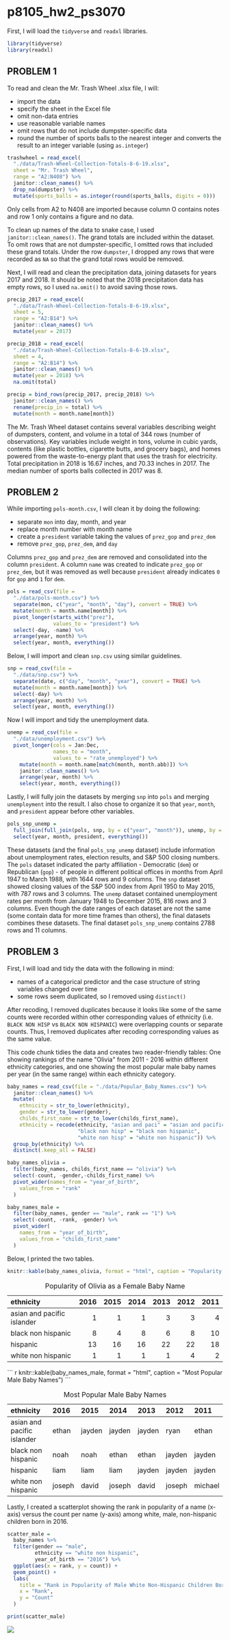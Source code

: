 p8105\_hw2\_ps3070
================

First, I will load the `tidyverse` and `readxl` libraries.

``` r
library(tidyverse)
library(readxl)
```

PROBLEM 1
---------

To read and clean the Mr. Trash Wheel .xlsx file, I will:

-   import the data
-   specify the sheet in the Excel file
-   omit non-data entries
-   use reasonable variable names
-   omit rows that do not include dumpster-specific data
-   round the number of sports balls to the nearest integer and converts the result to an integer variable (using `as.integer`)

``` r
trashwheel = read_excel(
  "./data/Trash-Wheel-Collection-Totals-8-6-19.xlsx",
  sheet = "Mr. Trash Wheel",
  range = "A2:N408") %>%
  janitor::clean_names() %>% 
  drop_na(dumpster) %>% 
  mutate(sports_balls = as.integer(round(sports_balls, digits = 0)))
```

Only cells from A2 to N408 are imported because column O contains notes and row 1 only contains a figure and no data.

To clean up names of the data to snake case, I used `janitor::clean_names()`. The grand totals are included within the dataset. To omit rows that are not dumpster-specific, I omitted rows that included these grand totals. Under the row `dumpster`, I dropped any rows that were recorded as `NA` so that the grand total rows would be removed.

Next, I will read and clean the precipitation data, joining datasets for years 2017 and 2018. It should be noted that the 2018 precipitation data has empty rows, so I used `na.omit()` to avoid saving those rows.

``` r
precip_2017 = read_excel(
  "./data/Trash-Wheel-Collection-Totals-8-6-19.xlsx",
  sheet = 5,
  range = "A2:B14") %>% 
  janitor::clean_names() %>% 
  mutate(year = 2017)

precip_2018 = read_excel(
  "./data/Trash-Wheel-Collection-Totals-8-6-19.xlsx",
  sheet = 4,
  range = "A2:B14") %>% 
  janitor::clean_names() %>% 
  mutate(year = 2018) %>% 
  na.omit(total)

precip = bind_rows(precip_2017, precip_2018) %>% 
  janitor::clean_names() %>% 
  rename(precip_in = total) %>%
  mutate(month = month.name[month])
```

The Mr. Trash Wheel dataset contains several variables describing weight of dumpsters, content, and volume in a total of 344 rows (number of observations). Key variables include weight in tons, volume in cubic yards, contents (like plastic bottles, cigarette butts, and grocery bags), and homes powered from the waste-to-energy plant that uses the trash for electricity. Total precipitation in 2018 is 16.67 inches, and 70.33 inches in 2017. The median number of sports balls collected in 2017 was 8.

PROBLEM 2
---------

While importing `pols-month.csv`, I will clean it by doing the following:

-   separate `mon` into day, month, and year
-   replace month number with month name
-   create a `president` variable taking the values of `prez_gop` and `prez_dem`
-   remove `prez_gop`, `prez_dem`, and `day`

Columns `prez_gop` and `prez_dem` are removed and consolidated into the column `president`. A column `name` was created to indicate `prez_gop` or `prez_dem`, but it was removed as well because `president` already indicates `0` for `gop` and `1` for `dem`.

``` r
pols = read_csv(file = 
  "./data/pols-month.csv") %>% 
  separate(mon, c("year", "month", "day"), convert = TRUE) %>% 
  mutate(month = month.name[month]) %>% 
  pivot_longer(starts_with("prez"),
               values_to = "president") %>% 
  select(-day, -name) %>% 
  arrange(year, month) %>% 
  select(year, month, everything())
```

Below, I will import and clean `snp.csv` using similar guidelines.

``` r
snp = read_csv(file = 
  "./data/snp.csv") %>% 
  separate(date, c("day", "month", "year"), convert = TRUE) %>% 
  mutate(month = month.name[month]) %>% 
  select(-day) %>% 
  arrange(year, month) %>% 
  select(year, month, everything())
```

Now I will import and tidy the unemployment data.

``` r
unemp = read_csv(file = 
  "./data/unemployment.csv") %>% 
  pivot_longer(cols = Jan:Dec,
               names_to = "month",
               values_to = "rate_unemployed") %>% 
    mutate(month = month.name[match(month, month.abb)]) %>% 
    janitor::clean_names() %>%
    arrange(year, month) %>%
    select(year, month, everything())
```

Lastly, I will fully join the datasets by merging `snp` into `pols` and merging `unemployment` into the result. I also chose to organize it so that `year`, `month`, and `president` appear before other variables.

``` r
pols_snp_unemp =
  full_join(full_join(pols, snp, by = c("year", "month")), unemp, by = c("year", "month")) %>% 
  select(year, month, president, everything())
```

These datasets (and the final `pols_snp_unemp` dataset) include information about unemployment rates, election results, and S&P 500 closing numbers. The `pols` dataset indicated the party affiliation - Democratic (`dem`) or Republican (`gop`) - of people in different political offices in months from April 1947 to March 1988, with 1644 rows and 9 columns. The `snp` dataset showed closing values of the S&P 500 index from April 1950 to May 2015, with 787 rows and 3 columns. The `unemp` dataset contained unemployment rates per month from January 1948 to December 2015, 816 rows and 3 columns. Even though the date ranges of each dataset are not the same (some contain data for more time frames than others), the final datasets combines these datasets. The final dataset `pols_snp_unemp` contains 2788 rows and 11 columns.

PROBLEM 3
---------

First, I will load and tidy the data with the following in mind:

-   names of a categorical predictor and the case structure of string variables changed over time
-   some rows seem duplicated, so I removed using `distinct()`

After recoding, I removed duplicates because it looks like some of the same counts were recorded within other corresponding values of ethnicity (i.e. `BLACK NON HISP` vs `BLACK NON HISPANIC`) were overlapping counts or separate counts. Thus, I removed duplicates after recoding corresponding values as the same value.

This code chunk tidies the data and creates two reader-friendly tables: One showing rankings of the name "Olivia" from 2011 - 2016 within different ethnicity categories, and one showing the most popular male baby names per year (in the same range) within each ethnicity category.

``` r
baby_names = read_csv(file = "./data/Popular_Baby_Names.csv") %>% 
  janitor::clean_names() %>% 
  mutate(
    ethnicity = str_to_lower(ethnicity),
    gender = str_to_lower(gender),
    childs_first_name = str_to_lower(childs_first_name),
    ethnicity = recode(ethnicity, "asian and paci" = "asian and pacific islander",
                       "black non hisp" = "black non hispanic",
                       "white non hisp" = "white non hispanic")) %>% 
  group_by(ethnicity) %>% 
  distinct(.keep_all = FALSE)

baby_names_olivia =
  filter(baby_names, childs_first_name == "olivia") %>% 
  select(-count, -gender,-childs_first_name) %>% 
  pivot_wider(names_from = "year_of_birth",
    values_from = "rank"
  )

baby_names_male =
  filter(baby_names, gender == "male", rank == "1") %>% 
  select(-count, -rank, -gender) %>% 
  pivot_wider(
    names_from = "year_of_birth",
    values_from = "childs_first_name"
  ) 
```

Below, I printed the two tables.

``` r
knitr::kable(baby_names_olivia, format = "html", caption = "Popularity of Olivia as a Female Baby Name")
```

<table>
<caption>
Popularity of Olivia as a Female Baby Name
</caption>
<thead>
<tr>
<th style="text-align:left;">
ethnicity
</th>
<th style="text-align:right;">
2016
</th>
<th style="text-align:right;">
2015
</th>
<th style="text-align:right;">
2014
</th>
<th style="text-align:right;">
2013
</th>
<th style="text-align:right;">
2012
</th>
<th style="text-align:right;">
2011
</th>
</tr>
</thead>
<tbody>
<tr>
<td style="text-align:left;">
asian and pacific islander
</td>
<td style="text-align:right;">
1
</td>
<td style="text-align:right;">
1
</td>
<td style="text-align:right;">
1
</td>
<td style="text-align:right;">
3
</td>
<td style="text-align:right;">
3
</td>
<td style="text-align:right;">
4
</td>
</tr>
<tr>
<td style="text-align:left;">
black non hispanic
</td>
<td style="text-align:right;">
8
</td>
<td style="text-align:right;">
4
</td>
<td style="text-align:right;">
8
</td>
<td style="text-align:right;">
6
</td>
<td style="text-align:right;">
8
</td>
<td style="text-align:right;">
10
</td>
</tr>
<tr>
<td style="text-align:left;">
hispanic
</td>
<td style="text-align:right;">
13
</td>
<td style="text-align:right;">
16
</td>
<td style="text-align:right;">
16
</td>
<td style="text-align:right;">
22
</td>
<td style="text-align:right;">
22
</td>
<td style="text-align:right;">
18
</td>
</tr>
<tr>
<td style="text-align:left;">
white non hispanic
</td>
<td style="text-align:right;">
1
</td>
<td style="text-align:right;">
1
</td>
<td style="text-align:right;">
1
</td>
<td style="text-align:right;">
1
</td>
<td style="text-align:right;">
4
</td>
<td style="text-align:right;">
2
</td>
</tr>
</tbody>
</table>
``` r
knitr::kable(baby_names_male, format = "html", caption = "Most Popular Male Baby Names")
```

<table>
<caption>
Most Popular Male Baby Names
</caption>
<thead>
<tr>
<th style="text-align:left;">
ethnicity
</th>
<th style="text-align:left;">
2016
</th>
<th style="text-align:left;">
2015
</th>
<th style="text-align:left;">
2014
</th>
<th style="text-align:left;">
2013
</th>
<th style="text-align:left;">
2012
</th>
<th style="text-align:left;">
2011
</th>
</tr>
</thead>
<tbody>
<tr>
<td style="text-align:left;">
asian and pacific islander
</td>
<td style="text-align:left;">
ethan
</td>
<td style="text-align:left;">
jayden
</td>
<td style="text-align:left;">
jayden
</td>
<td style="text-align:left;">
jayden
</td>
<td style="text-align:left;">
ryan
</td>
<td style="text-align:left;">
ethan
</td>
</tr>
<tr>
<td style="text-align:left;">
black non hispanic
</td>
<td style="text-align:left;">
noah
</td>
<td style="text-align:left;">
noah
</td>
<td style="text-align:left;">
ethan
</td>
<td style="text-align:left;">
ethan
</td>
<td style="text-align:left;">
jayden
</td>
<td style="text-align:left;">
jayden
</td>
</tr>
<tr>
<td style="text-align:left;">
hispanic
</td>
<td style="text-align:left;">
liam
</td>
<td style="text-align:left;">
liam
</td>
<td style="text-align:left;">
liam
</td>
<td style="text-align:left;">
jayden
</td>
<td style="text-align:left;">
jayden
</td>
<td style="text-align:left;">
jayden
</td>
</tr>
<tr>
<td style="text-align:left;">
white non hispanic
</td>
<td style="text-align:left;">
joseph
</td>
<td style="text-align:left;">
david
</td>
<td style="text-align:left;">
joseph
</td>
<td style="text-align:left;">
david
</td>
<td style="text-align:left;">
joseph
</td>
<td style="text-align:left;">
michael
</td>
</tr>
</tbody>
</table>
Lastly, I created a scatterplot showing the rank in popularity of a name (x-axis) versus the count per name (y-axis) among white, male, non-hispanic children born in 2016.

``` r
scatter_male =
  baby_names %>% 
  filter(gender == "male",
         ethnicity == "white non hispanic",
         year_of_birth == "2016") %>% 
  ggplot(aes(x = rank, y = count)) +
  geom_point() + 
  labs(
    title = "Rank in Popularity of Male White Non-Hispanic Children Born in 2016",
    x = "Rank",
    y = "Count"
  )

print(scatter_male)
```

![](p8105_hw2_ps3070_files/figure-markdown_github/scatterplots-1.png)
